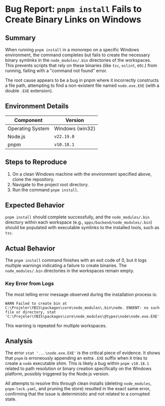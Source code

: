# Bug Report: `pnpm install` Fails to Create Binary Links on Windows

## Summary

When running `pnpm install` in a monorepo on a specific Windows environment, the command completes but fails to create the necessary binary symlinks in the `node_modules/.bin` directories of the workspaces. This prevents scripts that rely on these binaries (like `tsc`, `eslint`, etc.) from running, failing with a "command not found" error.

The root cause appears to be a bug in pnpm where it incorrectly constructs a file path, attempting to find a non-existent file named `node.exe.EXE` (with a double `.EXE` extension).

## Environment Details

| Component      | Version      |
|----------------|--------------|
| Operating System| Windows (win32)|
| Node.js        | `v22.19.0`   |
| pnpm           | `v10.18.1`   |

## Steps to Reproduce

1. On a clean Windows machine with the environment specified above, clone the repository.
2. Navigate to the project root directory.
3. Run the command `pnpm install`.

## Expected Behavior

`pnpm install` should complete successfully, and the `node_modules/.bin` directory within each workspace (e.g., `apps/backend/node_modules/.bin`) should be populated with executable symlinks to the installed tools, such as `tsc`.

## Actual Behavior

The `pnpm install` command finishes with an exit code of 0, but it logs multiple warnings indicating a failure to create binaries. The `node_modules/.bin` directories in the workspaces remain empty.

### Key Error from Logs

The most telling error message observed during the installation process is:

```
WARN Failed to create bin at C:\Projeler\YBIS\packages\core\node_modules\.bin\node. ENOENT: no such file or directory, stat 'C:\Projeler\YBIS\packages\core\node_modules\@types\node\node.exe.EXE'
```

This warning is repeated for multiple workspaces.

## Analysis

The error `stat '...\node.exe.EXE'` is the critical piece of evidence. It shows that `pnpm` is erroneously appending an extra `.EXE` suffix when it tries to create a `node` executable shim. This is likely a bug within `pnpm v10.18.1` related to path resolution or binary creation specifically on the Windows platform, possibly triggered by the Node.js version.

All attempts to resolve this through clean installs (deleting `node_modules`, `pnpm-lock.yaml`, and pruning the store) resulted in the exact same error, confirming that the issue is deterministic and not related to a corrupted state.
